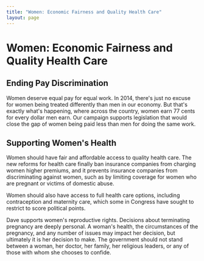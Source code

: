 ```yaml
---
title: "Women: Economic Fairness and Quality Health Care"
layout: page
---
```


# Women: Economic Fairness and Quality Health Care 

## Ending Pay Discrimination

Women deserve equal pay for equal work. In 2014, there's just no excuse for women being treated differently than men in our economy. But that's exactly what's happening, where across the country, women earn 77 cents for every dollar men earn. Our campaign supports legislation that would close the gap of women being paid less than men for doing the same work.

## Supporting Women's Health

Women should have fair and affordable access to quality health care. The new reforms for health care finally ban insurance companies from charging women higher premiums, and it prevents insurance companies from discriminating against women, such as by limiting coverage for women who are pregnant or victims of domestic abuse.

Women should also have access to full health care options, including contraception and maternity care, which some in Congress have sought to restrict to score political points.

Dave supports women's reproductive rights. Decisions about terminating pregnancy are deeply personal. A woman's health, the circumstances of the pregnancy, and any number of issues may impact her decision, but ultimately it is her decision to make. The government should not stand between a woman, her doctor, her family, her religious leaders, or any of those with whom she chooses to confide.

